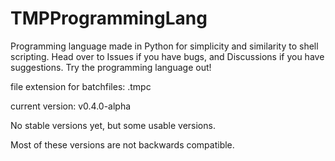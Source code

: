 # TMPProgrammingLang

Programming language made in Python for simplicity and similarity to shell scripting. Head over to Issues if you have bugs, and Discussions if you have suggestions. Try the programming language out!

file extension for batchfiles: .tmpc

current version: v0.4.0-alpha

No stable versions yet, but some usable versions.

Most of these versions are not backwards compatible.
